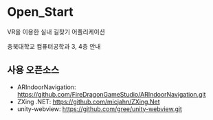 # Open_Start
VR을 이용한 실내 길찾기 어플리케이션

충북대학교 컴퓨터공학과 3, 4층 안내

## 사용 오픈소스
* ARIndoorNavigation: https://github.com/FireDragonGameStudio/ARIndoorNavigation.git
* ZXing .NET: https://github.com/micjahn/ZXing.Net
* unity-webview: https://github.com/gree/unity-webview.git
